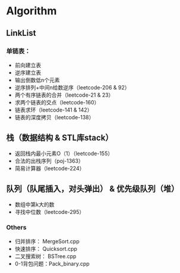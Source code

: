# Algorithm

## LinkList

### 单链表： 

- 前向建立表
- 逆序建立表
- 输出倒数低n个元素
- 逆序排列+中间n给数逆序（leetcode-206 & 92）
- 两个有序链表的合并（leetcode-21 & 23）
- 求两个链表的交点（leetcode-160）
- 链表求环（leetcode-141 & 142）
- 链表的深度拷贝（leetcode-138） 

## 栈（数据结构 &  STL库stack）

- 返回栈内最小元素O（1）（leetcode-155）
- 合法的出栈序列（poj-1363）
- 简易计算器（leetcode-224）

## 队列（队尾插入，对头弹出） & 优先级队列（堆）

- 数组中第k大的数
- 寻找中位数（leetcode-295）

### Others

- 归并排序：   MergeSort.cpp
- 快速排序：   Quicksort.cpp
- 二叉搜索树： BSTree.cpp
- 0-1背包问题：Pack_binary.cpp


